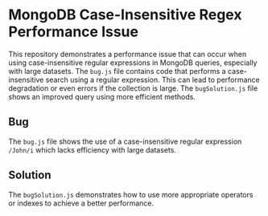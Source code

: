 # MongoDB Case-Insensitive Regex Performance Issue

This repository demonstrates a performance issue that can occur when using case-insensitive regular expressions in MongoDB queries, especially with large datasets.  The `bug.js` file contains code that performs a case-insensitive search using a regular expression. This can lead to performance degradation or even errors if the collection is large. The `bugSolution.js` file shows an improved query using more efficient methods.

## Bug
The `bug.js` file shows the use of a case-insensitive regular expression `/John/i` which lacks efficiency with large datasets.

## Solution
The `bugSolution.js` demonstrates how to use more appropriate operators or indexes to achieve a better performance.